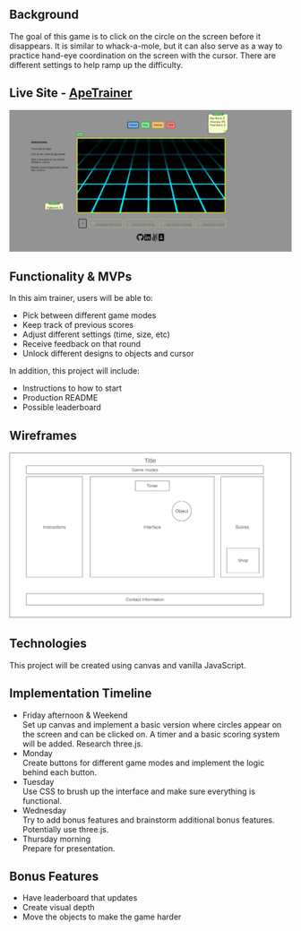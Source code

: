 ## Background
The goal of this game is to click on the circle on the screen before it 
disappears. It is similar to whack-a-mole, but it can also serve as a way 
to practice hand-eye coordination on the screen with the cursor. There are 
different settings to help ramp up the difficulty.

## Live Site - [ApeTrainer](https://james625.github.io/ApeTrainer/)
![alt text](https://github.com/james625/ApeTrainer/blob/main/src/assets/sample.PNG "Sample")

## Functionality & MVPs
In this aim trainer, users will be able to:

* Pick between different game modes
* Keep track of previous scores
* Adjust different settings (time, size, etc)
* Receive feedback on that round
* Unlock different designs to objects and cursor

In addition, this project will include:

* Instructions to how to start
* Production README
* Possible leaderboard

## Wireframes
![wireframe](./wireframe.png)

## Technologies
This project will be created using canvas and vanilla JavaScript.

## Implementation Timeline
* Friday afternoon & Weekend\
    Set up canvas and implement a basic version where circles appear on the
    screen and can be clicked on. A timer and a basic scoring system will
    be added. Research three.js.
* Monday\
    Create buttons for different game modes and implement the logic behind 
    each button.
* Tuesday\
    Use CSS to brush up the interface and make sure everything is functional.
* Wednesday\
    Try to add bonus features and brainstorm additional bonus features. 
    Potentially use three.js.
* Thursday morning\
    Prepare for presentation.

## Bonus Features
* Have leaderboard that updates
* Create visual depth
* Move the objects to make the game harder
